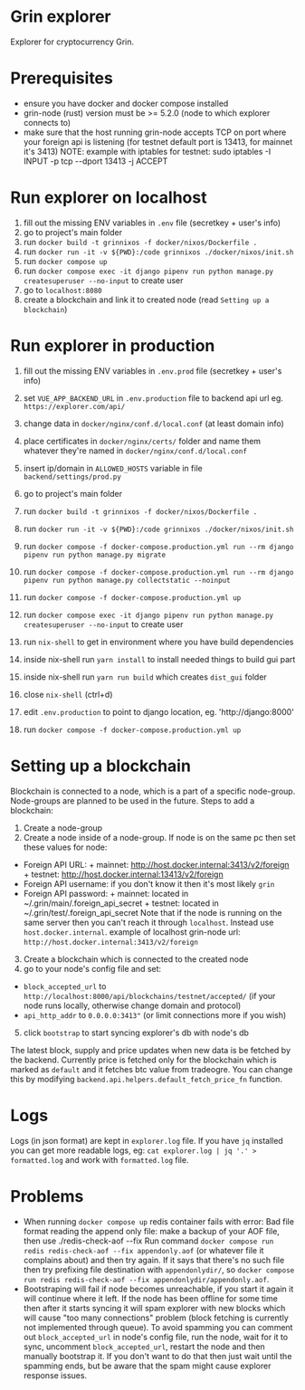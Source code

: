 # Grin explorer
Explorer for cryptocurrency Grin.

# Prerequisites
-  ensure you have docker and docker compose installed
-  grin-node (rust) version must be >= 5.2.0 (node to which explorer connects to)
-  make sure that the host running grin-node accepts TCP on port where your foreign api is listening (for testnet default port is 13413, for mainnet it's 3413)
    NOTE: example with iptables for testnet:  sudo iptables -I INPUT -p tcp --dport 13413 -j ACCEPT

# Run explorer on localhost
1.  fill out the missing ENV variables in `.env` file (secretkey + user's info)
2.  go to project's main folder
3.  run `docker build -t grinnixos -f docker/nixos/Dockerfile .`
4.  run `docker run -it -v ${PWD}:/code grinnixos ./docker/nixos/init.sh`
5.  run `docker compose up`
6.  run `docker compose exec -it django pipenv run python manage.py createsuperuser --no-input` to create user
7.  go to `localhost:8080`
8.  create a blockchain and link it to created node (read `Setting up a blockchain`)

# Run explorer in production
1.  fill out the missing ENV variables in `.env.prod` file (secretkey + user's info)
2.  set `VUE_APP_BACKEND_URL` in `.env.production` file to backend api url eg. `https://explorer.com/api/`
3.  change data in `docker/nginx/conf.d/local.conf` (at least domain info)
4.  place certificates in `docker/nginx/certs/` folder and name them whatever they're named in `docker/nginx/conf.d/local.conf`
5.  insert ip/domain in `ALLOWED_HOSTS` variable in file `backend/settings/prod.py`
6.  go to project's main folder
7.  run `docker build -t grinnixos -f docker/nixos/Dockerfile .`
8.  run `docker run -it -v ${PWD}:/code grinnixos ./docker/nixos/init.sh`
9.  run `docker compose -f docker-compose.production.yml run --rm django pipenv run python manage.py migrate`
10.  run `docker compose -f docker-compose.production.yml run --rm django pipenv run python manage.py collectstatic --noinput`
11.  run `docker compose -f docker-compose.production.yml up`
12.  run `docker compose exec -it django pipenv run python manage.py createsuperuser --no-input` to create user

1.  run `nix-shell` to get in environment where you have build dependencies
2.  inside nix-shell run `yarn install` to install needed things to build gui part
2.  inside nix-shell run `yarn run build` which creates `dist_gui` folder
3.  close `nix-shell` (ctrl+d)
4.  edit `.env.production` to point to django location, eg. 'http://django:8000'
5.  run `docker compose -f docker-compose.production.yml up`


# Setting up a blockchain

Blockchain is connected to a node, which is a part of a specific node-group.
Node-groups are planned to be used in the future. Steps to add a blockchain:

1.  Create a node-group
2.  Create a node inside of a node-group. If node is on the same pc then set these values for node:
  -  Foreign API URL:
    +  mainnet: http://host.docker.internal:3413/v2/foreign
    +  testnet: http://host.docker.internal:13413/v2/foreign
  -  Foreign API username: if you don't know it then it's most likely `grin`
  -  Foreign API password:
    +  mainnet: located in ~/.grin/main/.foreign_api_secret
    +  testnet: located in ~/.grin/test/.foreign_api_secret
  Note that if the node is running on the same server then you can't reach it through `localhost`. Instead use `host.docker.internal`. example of localhost grin-node url: `http://host.docker.internal:3413/v2/foreign`
3.  Create a blockchain which is connected to the created node
4.  go to your node's config file and set:
  -  `block_accepted_url` to `http://localhost:8000/api/blockchains/testnet/accepted/` (if your node runs locally, otherwise change domain and protocol)
  -  `api_http_addr` to `0.0.0.0:3413"` (or limit connections more if you wish)
5.  click `bootstrap` to start syncing explorer's db with node's db

The latest block, supply and price updates when new data is be fetched by the backend.
Currently price is fetched only for the blockchain which is marked as `default` and it fetches btc value from tradeogre. You can change this by modifying `backend.api.helpers.default_fetch_price_fn` function.


# Logs
Logs (in json format) are kept in `explorer.log` file. If you have `jq` installed you can get more readable logs, eg: `cat explorer.log | jq '.' > formatted.log` and work with `formatted.log` file.

# Problems
-  When running `docker compose up` redis container fails with error:
    Bad file format reading the append only file: make a backup of your AOF file, then use ./redis-check-aof --fix <filename>
    Run command `docker compose run redis redis-check-aof --fix appendonly.aof` (or whatever file it complains about) and then try again. If it says that there's no such file then try prefixing file destination with `appendonlydir/`, so `docker compose run redis redis-check-aof --fix appendonlydir/appendonly.aof`.
-  Bootstraping will fail if node becomes unreachable, if you start it again it will continue where it left. If the node has been offline for some time then after it starts syncing it will spam explorer with new blocks which will cause "too many connections" problem (block fetching is currently not implemented through queue). To avoid spamming you can comment out `block_accepted_url` in node's config file, run the node, wait for it to sync, uncomment `block_accepted_url`, restart the node and then manually bootstrap it. If you don't want to do that then just wait until the spamming ends, but be aware that the spam might cause explorer response issues.
